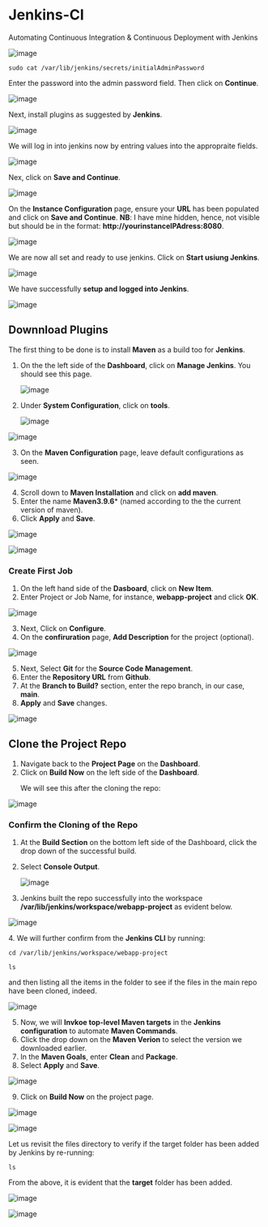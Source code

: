 # Jenkins-CI
Automating Continuous Integration &amp; Continuous Deployment with Jenkins 

![image](https://github.com/JonesKwameOsei/Jenjins-CI/assets/81886509/90693f6d-b199-4354-bd66-a270720bba49)

```
sudo cat /var/lib/jenkins/secrets/initialAdminPassword
```
Enter the password into the admin password field.
Then click on **Continue**. <p>
![image](https://github.com/JonesKwameOsei/Jenjins-CI/assets/81886509/13b86fb8-8955-498c-b169-ab9f6980ab4c)

Next, install plugins as suggested by **Jenkins**.<p>
![image](https://github.com/JonesKwameOsei/Jenjins-CI/assets/81886509/b0502344-7ec4-42dc-9a25-4347ee0e87e8)<p>

We will log in into jenkins now by entring values into the appropraite fields. <p>

![image](https://github.com/JonesKwameOsei/Jenjins-CI/assets/81886509/68bd2522-1b95-4111-810d-c44c189e3bad)<p>

Nex, click on **Save and Continue**.<p>
![image](https://github.com/JonesKwameOsei/Jenjins-CI/assets/81886509/73af3be9-3e5b-42f6-8aa4-ddb34b2919d7)<p>

On the **Instance Configuration** page, ensure your **URL** has been populated and click on **Save and Continue**.
**NB**: I have mine hidden, hence, not visible but should be in the format: **http://yourinstanceIPAdress:8080**.<p>
![image](https://github.com/JonesKwameOsei/Jenjins-CI/assets/81886509/cc902f8a-5892-48eb-a3ca-9fe0f9d33a25)

We are now all set and ready to use jenkins. Click on **Start usiung Jenkins**.<P>
![image](https://github.com/JonesKwameOsei/Jenjins-CI/assets/81886509/bea5aaad-b3e4-4bfb-8b61-76f301a91339)

We have successfully **setup and logged into Jenkins**. <p>
![image](https://github.com/JonesKwameOsei/Jenjins-CI/assets/81886509/d82c50e0-087d-4a16-9ae4-3e9b377d6637)

## Downnload Plugins 
The first thing to be done is to install **Maven** as a build too for **Jenkins**.
1. On the the left side of the **Dashboard**, click on **Manage Jenkins**. You should see this page.<p>
![image](https://github.com/JonesKwameOsei/Jenjins-CI/assets/81886509/ae8856d6-8dfe-423d-a0f6-d6124d86e86a)<p>

2. Under **System Configuration**, click on **tools**.<p>
![image](https://github.com/JonesKwameOsei/Jenjins-CI/assets/81886509/0ac4e723-1e54-4c90-874a-c83dca1b4ac8)<p>

![image](https://github.com/JonesKwameOsei/Jenjins-CI/assets/81886509/d89741e3-10fe-4ce3-9e05-f404e19c8a9f)<p>

3. On the **Maven Configuration** page, leave default configurations as seen.<p>

![image](https://github.com/JonesKwameOsei/Jenjins-CI/assets/81886509/3026d8cd-ee24-4295-a8db-4f531a0b99d6)

4. Scroll down to **Maven Installation** and click on **add maven**.
5. Enter the name **Maven3.9.6*** (named according to the the current version of maven).
6. Click **Apply** and **Save**. <p>

![image](https://github.com/JonesKwameOsei/Jenjins-CI/assets/81886509/d5251143-b62f-4aa7-a938-b18a60807048)

![image](https://github.com/JonesKwameOsei/Jenjins-CI/assets/81886509/d4cf5e3b-088c-431d-93cf-e0691f29d07f)

### Create First Job
1. On the left hand side of the **Dasboard**, click on **New Item**.
2. Enter Project or Job Name, for instance, **webapp-project** and click **OK**.<p>

![image](https://github.com/JonesKwameOsei/Jenjins-CI/assets/81886509/d45261d8-cf82-4b8b-a632-966e293a8cdc)<p>

3. Next, Click on **Configure**.
4. On the **confiruration** page, **Add Description** for the project (optional).<p>

![image](https://github.com/JonesKwameOsei/Jenjins-CI/assets/81886509/5ec7adf9-ef30-435f-b3bd-f0532c56532e)<p>

5. Next, Select **Git** for the **Source Code Management**.
6. Enter the **Repository URL** from **Github**.
7. At the **Branch to Build?** section, enter the repo branch, in our case, **main**.
8. **Apply** and **Save** changes.<p>

![image](https://github.com/JonesKwameOsei/Jenjins-CI/assets/81886509/a821ae7a-af34-4624-a6b4-046e658ba38c)<p>

## Clone the Project Repo
1. Navigate back to the **Project Page** on the **Dashboard**.
2. Click on **Build Now** on the left side of the **Dashboard**.<p>
We will see this after the cloning the repo: <p>

![image](https://github.com/JonesKwameOsei/Jenjins-CI/assets/81886509/4f5a6a8e-1985-409e-b513-11c3b95a867d)<p>

### Confirm the Cloning of the Repo
1. At the **Build Section** on the bottom left side of the Dashboard, click the drop down of the successful build.
2. Select **Console Output**.<p>
![image](https://github.com/JonesKwameOsei/Jenjins-CI/assets/81886509/fb93c52e-9b35-40bb-bc3d-2e9bc1b0477b)<p>

3. Jenkins built the repo successfully into the workspace **/var/lib/jenkins/workspace/webapp-project** as evident below.<p>

![image](https://github.com/JonesKwameOsei/Jenjins-CI/assets/81886509/d598fb54-28d6-47ba-8641-03d7ad099725)<p>
4. We will further confirm from the **Jenkins CLI** by running:
```
cd /var/lib/jenkins/workspace/webapp-project

ls
```
and then listing all the items in the folder to see if the files in the main repo have been cloned, indeed. <p>

![image](https://github.com/JonesKwameOsei/Jenjins-CI/assets/81886509/70256625-1706-41b6-ac41-205eb5579205) <p>

5. Now, we will **Invkoe top-level Maven targets** in the **Jenkins configuration** to automate **Maven Commands**.
6. Click the drop down on the **Maven Verion** to select the version we downloaded earlier.
7. In the **Maven Goals**, enter **Clean** and **Package**.
8. Select **Apply** and **Save**.<p>

![image](https://github.com/JonesKwameOsei/Jenjins-CI/assets/81886509/cde40cc7-ea49-4575-b6ff-7f14759f4e9f) <p>

9. Click on **Build Now** on the project page.<p>

![image](https://github.com/JonesKwameOsei/Jenjins-CI/assets/81886509/b4e12de6-c33c-46c3-a0c5-39ab8fef4c37) <p>

![image](https://github.com/JonesKwameOsei/Jenjins-CI/assets/81886509/ef1b3d28-1b94-4015-a0e8-5e42630ef3ce) <p>

Let us revisit the files directory to verify if the target folder has been added by Jenkins by re-running:
```
ls
```
From the above, it is evident that the **target** folder has been added. <p>
![image](https://github.com/JonesKwameOsei/Jenjins-CI/assets/81886509/dc3e9cfd-cdc0-4190-98b0-af036dc3b704) <p>
![image](https://github.com/JonesKwameOsei/Jenjins-CI/assets/81886509/5cba14cc-f221-4d64-9685-2ceea97ecce8)







 










